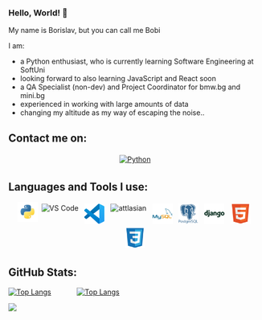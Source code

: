 ### Hello, World! 👋

My name is Borislav, but you can call me Bobi

I am:
* a Python enthusiast, who is currently learning Software Engineering at SoftUni
* looking forward to also learning JavaScript and React soon
* a QA Specialist (non-dev) and Project Coordinator for bmw.bg and mini.bg
* experienced in working with large amounts of data
* changing my altitude as my way of escaping the noise..

## Contact me on:


<p align="center">
 <a href="https://linkedin.com/in/borivanov1989" target="_blank" rel="noopener noreferrer"> <img src="https://github.com/gauravghongde/social-icons/blob/master/PNG/Color/LinkedIN.png" alt="Python" height="40" style="vertical-align:top; margin:4px"></a>
</p>



## Languages and Tools I use:
<p align="center">
<img src="https://raw.githubusercontent.com/github/explore/80688e429a7d4ef2fca1e82350fe8e3517d3494d/topics/python/python.png" alt="Python" height="40" style="vertical-align:top;">
<img src="https://github.com/yurijserrano/Github-Profile-Readme-Logos/blob/master/ides/pycharm.svg" alt="VS Code" height="40" style="vertical-align:top; margin:4px">
<img src="https://raw.githubusercontent.com/github/explore/80688e429a7d4ef2fca1e82350fe8e3517d3494d/topics/visual-studio-code/visual-studio-code.png" alt="VS Code" height="40" style="vertical-align:top; margin:4px">
<img src="https://github.com/gauravghongde/social-icons/blob/master/PNG/Color/Atlassian.png" alt="attlasian" height="40" style="vertical-align:top; margin:4px">
<img src="https://github.com/devicons/devicon/blob/master/icons/mysql/mysql-original-wordmark.svg" alt="mysql" height="40" style="vertical-align:top; margin:4px">
<img src="https://github.com/devicons/devicon/blob/master/icons/postgresql/postgresql-plain-wordmark.svg" alt="postgresql" height="40" style="vertical-align:top; margin:4px">
 <img src="https://github.com/devicons/devicon/blob/master/icons/django/django-plain-wordmark.svg" alt="django" height="40" style="vertical-align:top; margin:4px">
 <img src="https://github.com/devicons/devicon/blob/master/icons/html5/html5-original.svg" alt="HTML5" height="40" style="vertical-align:top; margin:4px">
 <img src="https://github.com/devicons/devicon/blob/master/icons/css3/css3-original.svg" alt="CSS3" height="40" style="vetrical-align:top; margin:4px">
</p>


## GitHub Stats:

[![Top Langs](https://github-readme-stats-git-masterrstaa-rickstaa.vercel.app/api/top-langs/?username=slambeca&theme=dracula)](https://github.com/slambeca/github-readme-stats) &nbsp; &nbsp; &nbsp; &nbsp; &nbsp; &nbsp; [![Top Langs](https://github-readme-stats.vercel.app/api?username=slambeca&theme=algolia&show_icons=true)](https://github.com/slambeca)

![](https://komarev.com/ghpvc/?username=slambeca&color=brightgreen)

